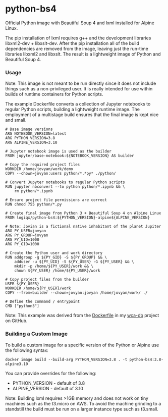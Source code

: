 # python-bs4

Official Python image with Beautiful Soup 4 and lxml installed for Alpine Linux.

The pip installation of lxml requires g++ and the development libraries libxml2-dev + libxslt-dev. After the pip installation all of the build dependencies are removed from the image, leaving just the run-time libraries libxml2 and libxslt. The result is a lightweight image of Python and Beautiful Soup 4.

### Usage

Note: This image is not meant to be run directly since it does not include things such as a non-privileged user. It is really intended for use within builds of runtime containers for Python scripts.

The example Dockerfile converts a collection of Jupyter notebooks to regular Python scripts, building a lightweight runtime image. The employment of a multistage build ensures that the final image is kept nice and small.

```
# Base image versions
ARG NOTEBOOK_VERSION=latest
ARG PYTHON_VERSION=3.8
ARG ALPINE_VERSION=3.10

# Jupyter notebook image is used as the builder
FROM jupyter/base-notebook:${NOTEBOOK_VERSION} AS builder

# Copy the required project files
WORKDIR /home/jovyan/work/demo
COPY --chown=jovyan:users python/*.*py* ./python/

# Convert Jupyter notebooks to regular Python scripts
RUN jupyter nbconvert --to python python/*.ipynb && \
    rm python/*.ipynb

# Ensure project file permissions are correct
RUN chmod 755 python/*.py

# Create final image from Python 3 + Beautiful Soup 4 on Alpine Linux
FROM logiqx/python-bs4:${PYTHON_VERSION}-alpine${ALPINE_VERSION}

# Note: Jovian is a fictional native inhabitant of the planet Jupiter
ARG PY_USER=jovyan
ARG PY_GROUP=jovyan
ARG PY_UID=1000
ARG PY_GID=1000

# Create the Python user and work directory
RUN addgroup -g ${PY_GID} -S ${PY_GROUP} && \
    adduser -u ${PY_UID} -S ${PY_USER} -G ${PY_USER} && \
    mkdir -p /home/${PY_USER}/work && \
    chown ${PY_USER} /home/${PY_USER}/work

# Copy project files from the builder
USER ${PY_USER}
WORKDIR /home/${PY_USER}/work
COPY --from=builder --chown=jovyan:jovyan /home/jovyan/work/ ./

# Define the command / entrypoint
CMD ["python3"]
```

Note: This example was derived from the [Dockerfile](https://github.com/Logiqx/wca-db/blob/master/Dockerfile) in my [wca-db](https://github.com/Logiqx/wca-db) project on GitHub.

### Building a Custom Image

To build a custom image for a specific version of the Python or Alpine use the following syntax:

```
docker image build --build-arg PYTHON_VERSION=3.8 . -t python-bs4:3.8-alpine3.10
```

You can provide overrides for the following:

- PYTHON_VERSION - default of 3.8
- ALPINE_VERSION - default of 3.10

Note: Building lxml requires >1GB memory and does not work on tiny machines such as the t3.micro on AWS. To avoid the machine grinding to a standstill the build must be run on a larger instance type such as t3.small.
